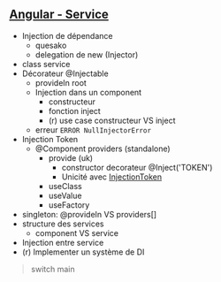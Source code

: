## [Angular - Service](https://angular.io/guide/architecture-services)
- Injection de dépendance
    - quesako
    - delegation de new (Injector)
- class service
- Décorateur @Injectable
    - provideIn root
    - Injection dans un component
        - constructeur
        - fonction inject
        - (r) use case constructeur VS inject
    - erreur `ERROR NullInjectorError`
- Injection Token
    - @Component providers (standalone)
        - provide (uk)
            - constructor decorateur @Inject('TOKEN')
            - Unicité avec [InjectionToken](https://angular.io/api/core/InjectionToken)
        - useClass
        - useValue
        - useFactory
- singleton: @provideIn VS providers[]
- structure des services
    - component VS service
- Injection entre service
- (r) Implementer un système de DI

> switch main

